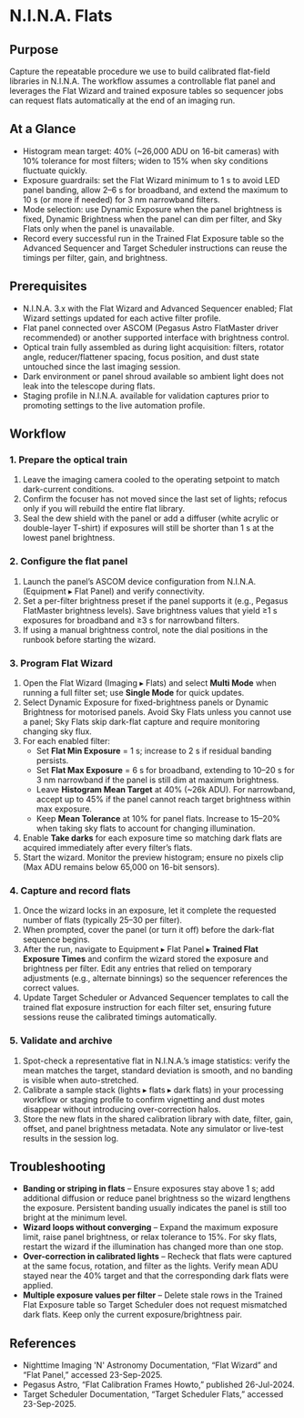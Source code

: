 # N.I.N.A. Flats

## Purpose
Capture the repeatable procedure we use to build calibrated flat-field libraries in N.I.N.A. The workflow assumes a controllable flat panel and leverages the Flat Wizard and trained exposure tables so sequencer jobs can request flats automatically at the end of an imaging run.

## At a Glance
- Histogram mean target: 40% (~26,000 ADU on 16-bit cameras) with 10% tolerance for most filters; widen to 15% when sky conditions fluctuate quickly.
- Exposure guardrails: set the Flat Wizard minimum to 1 s to avoid LED panel banding, allow 2–6 s for broadband, and extend the maximum to 10 s (or more if needed) for 3 nm narrowband filters.
- Mode selection: use Dynamic Exposure when the panel brightness is fixed, Dynamic Brightness when the panel can dim per filter, and Sky Flats only when the panel is unavailable.
- Record every successful run in the Trained Flat Exposure table so the Advanced Sequencer and Target Scheduler instructions can reuse the timings per filter, gain, and brightness.

## Prerequisites
- N.I.N.A. 3.x with the Flat Wizard and Advanced Sequencer enabled; Flat Wizard settings updated for each active filter profile.
- Flat panel connected over ASCOM (Pegasus Astro FlatMaster driver recommended) or another supported interface with brightness control.
- Optical train fully assembled as during light acquisition: filters, rotator angle, reducer/flattener spacing, focus position, and dust state untouched since the last imaging session.
- Dark environment or panel shroud available so ambient light does not leak into the telescope during flats.
- Staging profile in N.I.N.A. available for validation captures prior to promoting settings to the live automation profile.

## Workflow

### 1. Prepare the optical train
1. Leave the imaging camera cooled to the operating setpoint to match dark-current conditions.
2. Confirm the focuser has not moved since the last set of lights; refocus only if you will rebuild the entire flat library.
3. Seal the dew shield with the panel or add a diffuser (white acrylic or double-layer T-shirt) if exposures will still be shorter than 1 s at the lowest panel brightness.

### 2. Configure the flat panel
1. Launch the panel’s ASCOM device configuration from N.I.N.A. (Equipment ▸ Flat Panel) and verify connectivity.
2. Set a per-filter brightness preset if the panel supports it (e.g., Pegasus FlatMaster brightness levels). Save brightness values that yield ≥1 s exposures for broadband and ≥3 s for narrowband filters.
3. If using a manual brightness control, note the dial positions in the runbook before starting the wizard.

### 3. Program Flat Wizard
1. Open the Flat Wizard (Imaging ▸ Flats) and select **Multi Mode** when running a full filter set; use **Single Mode** for quick updates.
2. Select Dynamic Exposure for fixed-brightness panels or Dynamic Brightness for motorised panels. Avoid Sky Flats unless you cannot use a panel; Sky Flats skip dark-flat capture and require monitoring changing sky flux.
3. For each enabled filter:
   - Set **Flat Min Exposure** = 1 s; increase to 2 s if residual banding persists.
   - Set **Flat Max Exposure** = 6 s for broadband, extending to 10–20 s for 3 nm narrowband if the panel is still dim at maximum brightness.
   - Leave **Histogram Mean Target** at 40% (~26k ADU). For narrowband, accept up to 45% if the panel cannot reach target brightness within max exposure.
   - Keep **Mean Tolerance** at 10% for panel flats. Increase to 15–20% when taking sky flats to account for changing illumination.
4. Enable **Take darks** for each exposure time so matching dark flats are acquired immediately after every filter’s flats.
5. Start the wizard. Monitor the preview histogram; ensure no pixels clip (Max ADU remains below 65,000 on 16-bit sensors).

### 4. Capture and record flats
1. Once the wizard locks in an exposure, let it complete the requested number of flats (typically 25–30 per filter).
2. When prompted, cover the panel (or turn it off) before the dark-flat sequence begins.
3. After the run, navigate to Equipment ▸ Flat Panel ▸ **Trained Flat Exposure Times** and confirm the wizard stored the exposure and brightness per filter. Edit any entries that relied on temporary adjustments (e.g., alternate binnings) so the sequencer references the correct values.
4. Update Target Scheduler or Advanced Sequencer templates to call the trained flat exposure instruction for each filter set, ensuring future sessions reuse the calibrated timings automatically.

### 5. Validate and archive
1. Spot-check a representative flat in N.I.N.A.’s image statistics: verify the mean matches the target, standard deviation is smooth, and no banding is visible when auto-stretched.
2. Calibrate a sample stack (lights ▸ flats ▸ dark flats) in your processing workflow or staging profile to confirm vignetting and dust motes disappear without introducing over-correction halos.
3. Store the new flats in the shared calibration library with date, filter, gain, offset, and panel brightness metadata. Note any simulator or live-test results in the session log.

## Troubleshooting
- **Banding or striping in flats** – Ensure exposures stay above 1 s; add additional diffusion or reduce panel brightness so the wizard lengthens the exposure. Persistent banding usually indicates the panel is still too bright at the minimum level.
- **Wizard loops without converging** – Expand the maximum exposure limit, raise panel brightness, or relax tolerance to 15%. For sky flats, restart the wizard if the illumination has changed more than one stop.
- **Over-correction in calibrated lights** – Recheck that flats were captured at the same focus, rotation, and filter as the lights. Verify mean ADU stayed near the 40% target and that the corresponding dark flats were applied.
- **Multiple exposure values per filter** – Delete stale rows in the Trained Flat Exposure table so Target Scheduler does not request mismatched dark flats. Keep only the current exposure/brightness pair.

## References
- Nighttime Imaging 'N' Astronomy Documentation, “Flat Wizard” and “Flat Panel,” accessed 23-Sep-2025.
- Pegasus Astro, “Flat Calibration Frames Howto,” published 26-Jul-2024.
- Target Scheduler Documentation, “Target Scheduler Flats,” accessed 23-Sep-2025.
